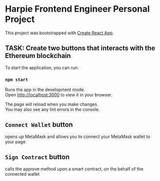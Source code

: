 # Harpie Frontend Engineer Personal Project

This project was bootstrapped with [Create React App](https://github.com/facebook/create-react-app).

## TASK: Create two buttons that interacts with the Ethereum blockchain

To start the application, you can run:

### `npm start`

Runs the app in the development mode.\
Open [http://localhost:3000](http://localhost:3000) to view it in your browser.

The page will reload when you make changes.\
You may also see any lint errors in the console.

## `Connect Wallet` button

opens up MetaMask and allows you to connect your MetaMask wallet to your page

## `Sign Contract` button

calls the approve method upon a smart contract, on the behalf of the connected wallet